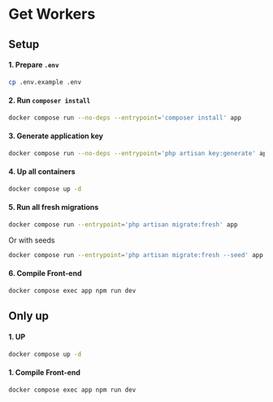 # Get Workers

## Setup

#### 1. Prepare `.env`
```bash
cp .env.example .env
```

#### 2. Run `composer install`
```bash
docker compose run --no-deps --entrypoint='composer install' app
```

#### 3. Generate application key
```bash
docker compose run --no-deps --entrypoint='php artisan key:generate' app
```

#### 4. Up all containers
```bash
docker compose up -d
```

#### 5. Run all fresh migrations
```bash
docker compose run --entrypoint='php artisan migrate:fresh' app
```
Or with seeds
```bash
docker compose run --entrypoint='php artisan migrate:fresh --seed' app
```

#### 6. Compile Front-end
```bash
docker compose exec app npm run dev
```

## Only up

#### 1. UP
```bash
docker compose up -d
```

#### 1. Compile Front-end
```bash
docker compose exec app npm run dev
```

